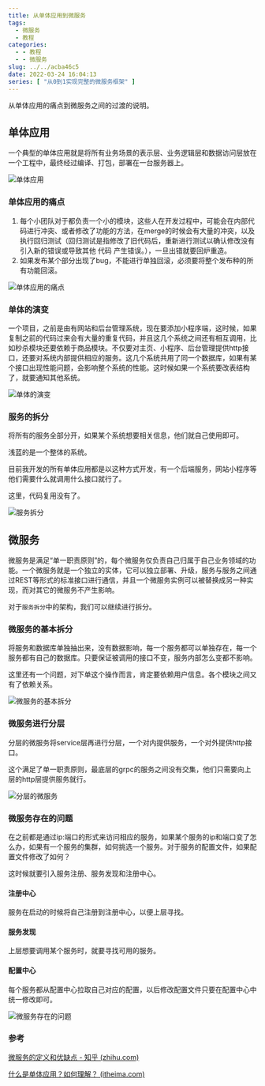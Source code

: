 ```yaml
---
title: 从单体应用到微服务
tags:
  - 微服务
  - 教程
categories:
  - - 教程
  - - 微服务
slug: ../../acba46c5
date: 2022-03-24 16:04:13
series: [ "从0到1实现完整的微服务框架" ] 
---
```


从单体应用的痛点到微服务之间的过渡的说明。

<!--more-->

## 单体应用

一个典型的单体应用就是将所有业务场景的表示层、业务逻辑层和数据访问层放在一个工程中，最终经过编译、打包，部署在一台服务器上。

![单体应用](index/image-20220324161946132.png)



### 单体应用的痛点

1. 每个小团队对于都负责一个小的模块，这些人在开发过程中，可能会在内部代码进行冲突、或者修改了功能的方法，在merge的时候会有大量的冲突，以及执行回归测试（回归测试是指修改了旧代码后，重新进行测试以确认修改没有引入新的错误或导致其他 代码 产生错误。），一旦出错就要回炉重造。
2. 如果发布某个部分出现了bug，不能进行单独回滚，必须要将整个发布种的所有功能回滚。

![单体应用的痛点](index/image-20220324162121256.png)

### 单体的演变

一个项目，之前是由有网站和后台管理系统，现在要添加小程序端，这时候，如果复制之前的代码过来会有大量的重复代码，并且这几个系统之间还有相互调用，比如秒杀模块还要依赖于商品模块。不仅要对主页、小程序、后台管理提供http接口，还要对系统内部提供相应的服务。这几个系统共用了同一个数据库，如果有某个接口出现性能问题，会影响整个系统的性能。这时候如果一个系统要改表结构了，就要通知其他系统。

![单体的演变](index/image-20220324162340631.png)

### 服务的拆分

将所有的服务全部分开，如果某个系统想要相关信息，他们就自己使用即可。

浅蓝的是一个整体的系统。

目前我开发的所有单体应用都是以这种方式开发，有一个后端服务，网站小程序等他们需要什么就调用什么接口就行了。

这里，代码复用没有了。

![服务拆分](index/image-20220324163559414.png)

## 微服务

微服务是满足“单一职责原则”的，每个微服务仅负责自己归属于自己业务领域的功能。一个微服务就是一个独立的实体，它可以独立部署、升级，服务与服务之间通过REST等形式的标准接口进行通信，并且一个微服务实例可以被替换成另一种实现，而对其它的微服务不产生影响。

对于`服务拆分`中的架构，我们可以继续进行拆分。

### 微服务的基本拆分

将服务和数据库单独抽出来，没有数据影响，每一个服务都可以单独存在，每一个服务都有自己的数据库。只要保证被调用的接口不变，服务内部怎么变都不影响。

这里还有一个问题，对下单这个操作而言，肯定要依赖用户信息。各个模块之间又有了依赖关系。

![微服务的基本拆分](index/image-20220324164356493.png)

### 微服务进行分层

分层的微服务将service层再进行分层，一个对内提供服务，一个对外提供http接口。

这个满足了单一职责原则，最底层的grpc的服务之间没有交集，他们只需要向上层的http层提供服务就行。

![分层的微服务](index/image-20220324164739531.png)

### 微服务存在的问题

在之前都是通过ip:端口的形式来访问相应的服务，如果某个服务的ip和端口变了怎么办，如果有一个服务的集群，如何挑选一个服务。对于服务的配置文件，如果配置文件修改了如何？

这时候就要引入服务注册、服务发现和注册中心。

#### 注册中心

服务在启动的时候将自己注册到注册中心，以便上层寻找。

#### 服务发现

上层想要调用某个服务时，就要寻找可用的服务。

#### 配置中心

每个服务都从配置中心拉取自己对应的配置，以后修改配置文件只要在配置中心中统一修改即可。

![微服务存在的问题](index/image-20220324165208568.png)



### 参考

[微服务的定义和优缺点 - 知乎 (zhihu.com)](https://zhuanlan.zhihu.com/p/31613331)

[什么是单体应用？如何理解？ (itheima.com)](http://www.itheima.com/news/20201023/173736.html)
